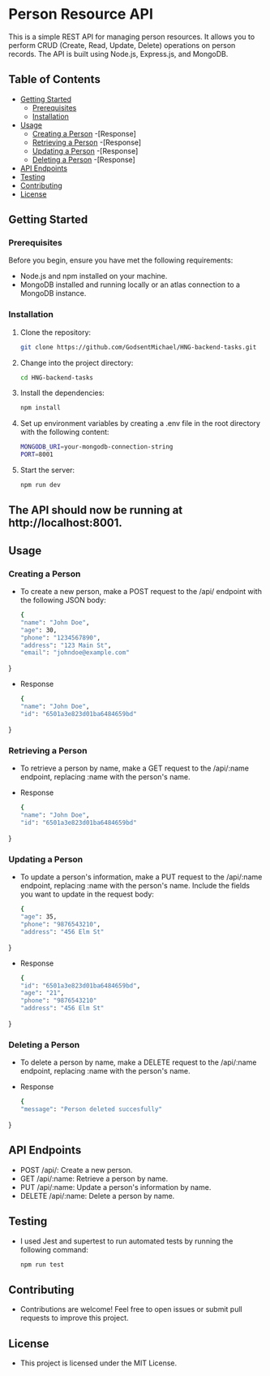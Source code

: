 # Person Resource API

This is a simple REST API for managing person resources. It allows you to perform CRUD (Create, Read, Update, Delete) operations on person records. The API is built using Node.js, Express.js, and MongoDB.

## Table of Contents

- [Getting Started](#getting-started)
  - [Prerequisites](#prerequisites)
  - [Installation](#installation)
- [Usage](#usage)
  - [Creating a Person](#creating-a-person)
    -[Response]
  - [Retrieving a Person](#retrieving-a-person)
    -[Response]
  - [Updating a Person](#updating-a-person)
    -[Response]
  - [Deleting a Person](#deleting-a-person)
    -[Response]
- [API Endpoints](#api-endpoints)
- [Testing](#testing)
- [Contributing](#contributing)
- [License](#license)

## Getting Started

### Prerequisites

Before you begin, ensure you have met the following requirements:

- Node.js and npm installed on your machine.
- MongoDB installed and running locally or an atlas connection to a MongoDB instance.

### Installation

1. Clone the repository:

   ```bash
   git clone https://github.com/GodsentMichael/HNG-backend-tasks.git

2. Change into the project directory:

   ```bash
   cd HNG-backend-tasks

3. Install the dependencies:

    ```bash
    npm install

4. Set up environment variables by creating a .env file in the root directory with the following content:

    ```bash
    MONGODB_URI=your-mongodb-connection-string
    PORT=8001

5. Start the server:

    ```bash
    npm run dev

 ## The API should now be running at http://localhost:8001.

## Usage

### Creating a Person

- To create a new person, make a POST request to the /api/ endpoint with the following JSON body:

    ```bash
    {
  "name": "John Doe",
  "age": 30,
  "phone": "1234567890",
  "address": "123 Main St",
  "email": "johndoe@example.com"
}

- Response

    ```bash
    {
    "name": "John Doe",
    "id": "6501a3e823d01ba6484659bd"
}


### Retrieving a Person

- To retrieve a person by name, make a GET request to the /api/:name endpoint, replacing :name with the person's name.

- Response

    ```bash
    {
    "name": "John Doe",
    "id": "6501a3e823d01ba6484659bd"
}


### Updating a Person

- To update a person's information, make a PUT request to the /api/:name endpoint, replacing :name with the person's name. Include the fields you want to update in the request body:

    ```bash
    {
  "age": 35,
  "phone": "9876543210",
  "address": "456 Elm St"
}

- Response

    ```bash
    {
    "id": "6501a3e823d01ba6484659bd",
    "age": "21",
    "phone": "9876543210"
    "address": "456 Elm St"
}

### Deleting a Person

- To delete a person by name, make a DELETE request to the /api/:name endpoint, replacing :name with the person's name.

- Response

    ```bash
    {
    "message": "Person deleted succesfully"
}

## API Endpoints

- POST /api/: Create a new person.
- GET /api/:name: Retrieve a person by name.
- PUT /api/:name: Update a person's information by name.
- DELETE /api/:name: Delete a person by name.


## Testing

- I used Jest and supertest to run automated tests by running the following command:

    ```bash
    npm run test                                                                                                                                               

## Contributing

- Contributions are welcome! Feel free to open issues or submit pull requests to improve this project.

## License

- This project is licensed under the MIT License.



